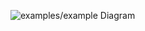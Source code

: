 ![examples/example Diagram](https://www.plantuml.com/plantuml/svg/ZL9TJzim57tthxWJ3sKIbIY21tYOAFcG426fkdGVJz5DOgY5QrksiwwRzjztdLIGiI8XHR6SUywvzvoRQ-VH-cuZWV_4ZP6SiGdaHPbSmHUq0cl97GX5JoExbeD1ltQWj0VN6QEjvotKEzYYvtPg92e_9J7IYBJKrh4FBNyGYaDKPCMokibM2HnTdaNdSGolQhVbeehdoxizw6mskxYO7S1yJxAi-0f7QHh5fwUCkIUX35hSG8tDqwFLdMgRq1oyHUMen9KVmqWHE-bJhNm_v5uxJjBvAYkhClbM7aRdkE6G5dbPfRVBUNLVvCLXu6VnYyFil2yk_YlwdQGS9GhrprH6m2NPcKI4iLewMEijIFBkW2n0Qt4RrW2B4FBgFcEJ7oWxxgv0-xK-0QFbBi1Fm9c1Thpl-d7K9bJypd2WrQrrM3P9GQvfjIuCvaPOR3obyvi1t3mdEqxiPHi1ectBxUloyqBPdx5P5VgzBTmJtYL91YQ3XKHvuGMvfWzicBn_ixuN3aSz7EqBZT9MlF52gpqJffy8LeTZu0zQT2NMDLTj-Bt_0W00)
